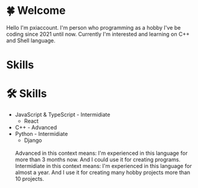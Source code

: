 # 🍀 Welcome
Hello I'm pxiaccount. I'm person who programming as a hobby I've be coding since 2021 until now. Currently I'm interested and learning on C++ and Shell language.

# Skills
# 🛠️ Skills
- JavaScript & TypeScript - Intermidiate
  - React
- C++ - Advanced
- Python - Intermidiate
  - Django
  <br>
  Advanced in this context means: I'm experienced in this language for more than 3 months now. And I could use it for creating programs.
  Intermidiate in this context means: I'm experienced in this language for almost a year. And I use it for creating many hobby projects more than 10 projects.
